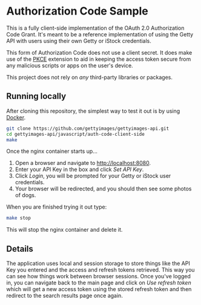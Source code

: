 # Authorization Code Sample

This is a fully client-side implementation of the OAuth 2.0
Authorization Code Grant. It's meant to be a reference implementation of
using the Getty API with users using their own Getty or iStock
credentials.

This form of Authorization Code does not use a client secret. It does
make use of the [PKCE](https://datatracker.ietf.org/doc/html/rfc7636)
extension to aid in keeping the access token secure from any malicious
scripts or apps on the user's device.

This project does not rely on _any_ third-party libraries or packages.

## Running locally

After cloning this repository, the simplest way to test it out is by
using [Docker](https://docs.docker.com/get-docker/).

```sh
git clone https://github.com/gettyimages/gettyimages-api.git
cd gettyimages-api/javascript/auth-code-client-side
make
```

Once the nginx container starts up...

1. Open a browser and navigate to
<http://localhost:8080>.
1. Enter your API Key in the box and click _Set API Key_.
1. Click _Login_, you will be prompted for your Getty or iStock user
   credentials.
1. Your browser will be redirected, and you should then see some photos
   of dogs.

When you are finished trying it out type:

```sh
make stop
```

This will stop the nginx container and delete it.

## Details

The application uses local and session storage to store things like the
API Key you entered and the access and refresh tokens retrieved. This
way you can see how things work between browser sessions. Once you've
logged in, you can navigate back to the main page and click on _Use
refresh token_ which will get a new access token using the stored
refresh token and then redirect to the search results page once again.
